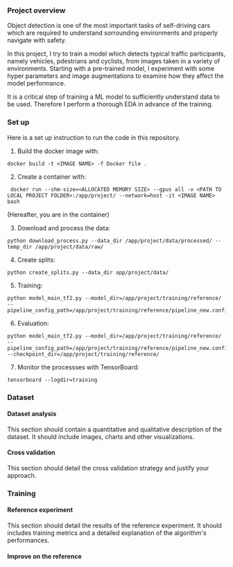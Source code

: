 ### Project overview
Object detection is one of the most important tasks of self-driving cars which are required to understand sorrounding environments and properly navigate with safety.

In this project, I try to train a model which detects typical traffic participants, namely vehicles, pdestrians and cyclists, from images taken in a variety of environments. Starting with a pre-trained model, I experiment with some hyper parameters and image augmentations to examine how they affect the model performance.

It is a critical step of training a ML model to sufficiently understand data to be used. Therefore I perform a thorough EDA in advance of the training.

### Set up
<!-- This section should contain a brief description of the steps to follow to run the code for this repository. -->
Here is a set up instruction to run the code in this repository.

1. Build the docker image with:
```
docker build -t <IMAGE NAME> -f Docker file .
```
2. Create a container with:
```
 docker run --shm-size=<ALLOCATED MEMORY SIZE> --gpus all -v <PATH TO LOCAL PROJECT FOLDER>:/app/project/ --network=host -it <IMAGE NAME> bash
```
(Hereafter, you are in the container)

3. Download and process the data:
```
python download_process.py --data_dir /app/project/data/processed/ --temp_dir /app/project/data/raw/
```
4. Create splits:
```
python create_splits.py --data_dir app/project/data/
```
5. Training:
```
python model_main_tf2.py --model_dir=/app/project/training/reference/ --pipeline_config_path=/app/project/training/reference/pipeline_new.config
```
6. Evaluation:
```
python model_main_tf2.py --model_dir=/app/project/training/reference/ --pipeline_config_path=/app/project/training/reference/pipeline_new.config --checkpoint_dir=/app/project/training/reference/
```
7. Monitor the processses with TensorBoard:
```
tensorboard --logdir=training
```

### Dataset
#### Dataset analysis
This section should contain a quantitative and qualitative description of the dataset. It should include images, charts and other visualizations.
#### Cross validation
This section should detail the cross validation strategy and justify your approach.

### Training
#### Reference experiment
This section should detail the results of the reference experiment. It should includes training metrics and a detailed explanation of the algorithm's performances.

#### Improve on the reference